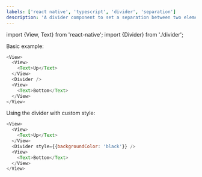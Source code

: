 ```yaml
---
labels: ['react native', 'typescript', 'divider', 'separation']
description: 'A divider component to set a separation between two elements.'
---
```


import {View, Text} from 'react-native';
import {Divider} from './divider';

Basic example:

```js live
<View>
  <View>
    <Text>Up</Text>
  </View>
  <Divider />
  <View>
    <Text>Bottom</Text>
  </View>
</View>
```

Using the divider with custom style:

```js live
<View>
  <View>
    <Text>Up</Text>
  </View>
  <Divider style={{backgroundColor: 'black'}} />
  <View>
    <Text>Bottom</Text>
  </View>
</View>
```
